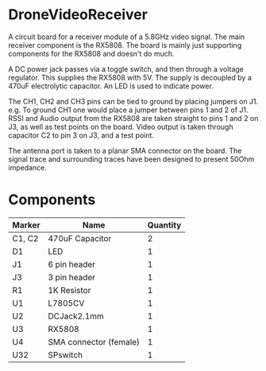 # DroneVideoReceiver

A circuit board for a receiver module of a 5.8GHz video signal.  The main receiver component is the RX5808.  The board is mainly just supporting components for the RX5808 and doesn't do much.

A DC power jack passes via a toggle switch, and then through a voltage regulator.  This supplies the RX5808 with 5V.  The supply is decoupled by a 470uF electrolytic capacitor.  An LED is used to indicate power.

The CH1, CH2 and CH3 pins can be tied to ground by placing jumpers on J1.  e.g. To ground CH1 one would place a jumper between pins 1 and 2 of J1.
RSSI and Audio output from the RX5808 are taken straight to pins 1 and 2 on J3, as well as test points on the board.
Video output is taken through capacitor C2 to pin 3 on J3, and a test point.

The antenna port is taken to a planar SMA connector on the board.  The signal trace and surrounding traces have been designed to present 50Ohm impedance.

# Components

| Marker | Name                   | Quantity |
|--------|------------------------|----------|
| C1, C2 | 470uF Capacitor        | 2        |
| D1     | LED                    | 1        |
| J1     | 6 pin header           | 1        |
| J3     | 3 pin header           | 1        |
| R1     |  1K Resistor           | 1        |
| U1     | L7805CV                | 1        |
| U2     | DCJack2.1mm            | 1        |
| U3     | RX5808                 | 1        |
| U4     | SMA connector (female) | 1        |
| U32    | SPswitch               | 1        |
